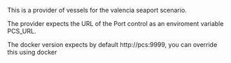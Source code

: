 This is a provider of vessels for the valencia seaport scenario.

The provider expects the URL of the Port control as an enviroment variable PCS_URL.

The docker version expects by default http://pcs:9999, you can override this using docker